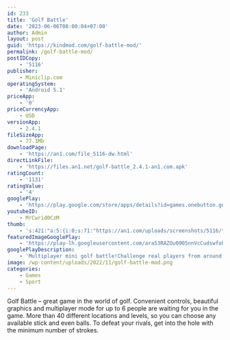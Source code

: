 ```yaml
---
id: 233
title: 'Golf Battle'
date: '2023-06-06T08:00:04+07:00'
author: Admin
layout: post
guid: 'https://kindmod.com/golf-battle-mod/'
permalink: /golf-battle-mod/
postIDCopy:
    - '5116'
publisher:
    - Miniclip.com
operatingSystem:
    - 'Android 5.1'
priceApp:
    - '0'
priceCurrencyApp:
    - USD
versionApp:
    - 2.4.1
fileSizeApp:
    - 77.1Mb
downloadPage:
    - 'https://an1.com/file_5116-dw.html'
directLinkFile:
    - 'https://files.an1.net/golf-battle_2.4.1-an1.com.apk'
ratingCount:
    - '1131'
ratingValue:
    - '4'
googlePlay:
    - 'https://play.google.com/store/apps/details?id=games.onebutton.golfbattle'
youtubeID:
    - MrCwrid0CzM
thumb:
    - 's:421:"a:5:{i:0;s:71:"https://an1.com/uploads/screenshots/5116/thumbs/golf-battle-820566.webp";i:1;s:71:"https://an1.com/uploads/screenshots/5116/thumbs/golf-battle-391393.webp";i:2;s:71:"https://an1.com/uploads/screenshots/5116/thumbs/golf-battle-810668.webp";i:3;s:71:"https://an1.com/uploads/screenshots/5116/thumbs/golf-battle-701594.webp";i:4;s:71:"https://an1.com/uploads/screenshots/5116/thumbs/golf-battle-898010.webp";}";'
featuredImageGooglePlay:
    - 'https://play-lh.googleusercontent.com/ara53RAZOu0905nnVcCudswfohhOr-cSUdGFKnPmHL05S-IYjxLQUy1W4PnqCUrMFw'
googlePlayDescription:
    - 'Multiplayer mini golf battle!Challenge real players from around the world and putt your way to the top!.Get your friends, beat them in 1v1 or play with up to 6 Facebook friends at the same time.'
image: /wp-content/uploads/2022/11/golf-battle-mod.png
categories:
    - Games
    - Sport
---
```


Golf Battle – great game in the world of golf. Convenient controls, beautiful graphics and multiplayer mode for up to 6 people are waiting for you in the game. More than 40 different locations and levels, so you can choose any available stick and even balls. To defeat your rivals, get into the hole with the minimum number of strokes.